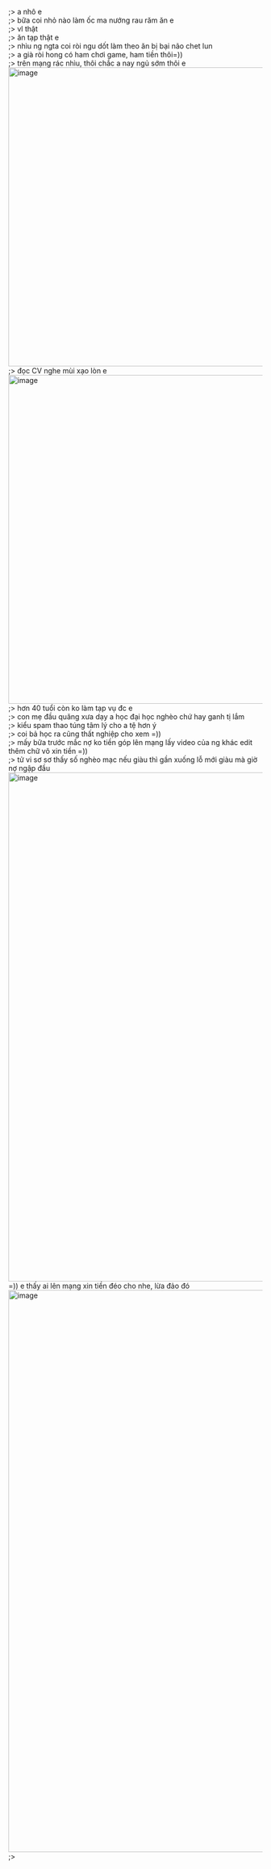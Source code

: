 ;> a nhô e<br>
;> bữa coi nhỏ nào làm ốc ma nướng rau răm ăn e<br>
;> vl thật<br>
;> ăn tạp thật e<br>
;> nhìu ng ngta coi ròi ngu dốt làm theo ăn bị bại não chet lun<br>
;> a già ròi hong có ham chơi game, ham tiền thôi=))<br>
;> trên mạng rác nhìu, thôi chắc a nay ngủ sớm thôi e<br>
<img width="541" height="592" alt="image" src="https://github.com/user-attachments/assets/a1a52966-a2af-462a-9dce-85395e4f4244" /><br>
;> đọc CV nghe mùi xạo lòn e<br>
<img width="966" height="651" alt="image" src="https://github.com/user-attachments/assets/a5eb2319-9126-47a0-81b4-f8f279362ac2" /><br>
;> hơn 40 tuổi còn ko làm tạp vụ đc e<br>
;> con mẹ đầu quăng xưa dạy a học đại học nghèo chứ hay ganh tị lắm<br>
;> kiểu spam thao túng tâm lý cho a tệ hơn ý<br>
;> coi bả học ra cũng thất nghiệp cho xem =))<br>
;> mấy bữa trước mắc nợ ko tiền góp lên mạng lấy video của ng khác edit thêm chữ vô xin tiền =))<br>
;> tử vi sơ sơ thấy số nghèo mạc nếu giàu thì gần xuống lỗ mới giàu mà giờ nợ ngập đầu<br>
<img width="1042" height="1008" alt="image" src="https://github.com/user-attachments/assets/3374b2ad-c806-4c81-a154-5b4650fda8e6" /><br>
=)) e thấy ai lên mạng xin tiền đéo cho nhe, lừa đảo đó<br>
<img width="1124" height="1113" alt="image" src="https://github.com/user-attachments/assets/9484d642-6af8-4757-a464-2e506ab7b9c3" /><br>
;>
